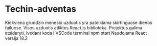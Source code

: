 # Techin-adventas
Kiekviena gruodzio menesio uzduotis yra pateikiama skirtinguose dienos failuose. Visos uzduotis atliktos React.js biblioteka. Projektus galima atsidaryti, ivedant koda i VSCode terminal npm start
Naudojama React versija 18.2
